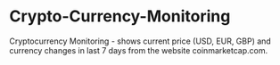 # Crypto-Currency-Monitoring

Cryptocurrency Monitoring - shows current price (USD, EUR, GBP) and currency changes in last 7 days from the website coinmarketcap.com.
